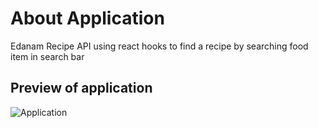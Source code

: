# About Application
Edanam Recipe API using react hooks to find a recipe by searching food item in search bar

## Preview of application
![Application](https://firebasestorage.googleapis.com/v0/b/storeling-c0777.appspot.com/o/Recipe%20application.png?alt=media&token=7f8df5ae-eb36-4fa2-87b9-a4093181af68)
